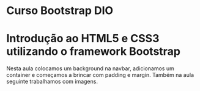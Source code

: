 # Curso Bootstrap DIO
# Introdução ao HTML5 e CSS3 utilizando o framework Bootstrap

Nesta aula colocamos um background na navbar, adicionamos um container
e começamos a brincar com padding e margin.
Também na aula seguinte trabalhamos com imagens.
